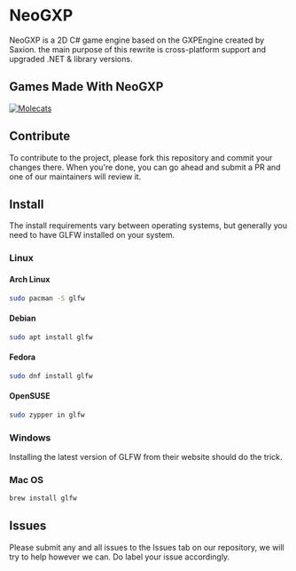 # NeoGXP

NeoGXP is a 2D C# game engine based on the GXPEngine created by Saxion. the main purpose of this rewrite is cross-platform support and
upgraded .NET & library versions.

## Games Made With NeoGXP
[![Molecats](https://github-readme-stats.vercel.app/api/pin/?username=MythicalSora&repo=Project-Final-Approach&theme=dark)](https://github.com/MythicalSora/Project-Final-Approach)

## Contribute

To contribute to the project, please fork this repository and commit your changes there. When you're done, you can go ahead and submit
a PR and one of our maintainers will review it.

## Install

The install requirements vary between operating systems, but generally you need to have GLFW installed on your system.

### Linux

#### Arch Linux

```sh
sudo pacman -S glfw
```

#### Debian

```sh
sudo apt install glfw
```

#### Fedora

```sh
sudo dnf install glfw
```

#### OpenSUSE

```sh
sudo zypper in glfw
```

### Windows

Installing the latest version of GLFW from their website should do the trick.

### Mac OS

```sh
brew install glfw
```

## Issues

Please submit any and all issues to the Issues tab on our repository, we will try to help however we can. Do label your issue accordingly.
